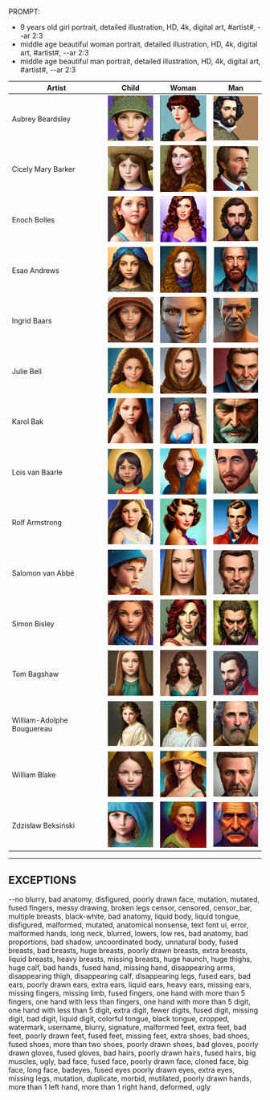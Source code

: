 PROMPT: 
* 9 years old girl portrait, detailed illustration, HD, 4k, digital art, #artist#, --ar 2:3 
* middle age beautiful woman portrait, detailed illustration, HD, 4k, digital art, #artist#, --ar 2:3
* middle age beautiful man portrait, detailed illustration, HD, 4k, digital art, #artist#, --ar 2:3

| Artist | Child | Woman | Man |
| --- | --- | --- | --- |
| Aubrey Beardsley | <img src="./Assets/Caracters/AubreyBeardsley/Child.jpg" width="100"> | <img src="./Assets/Caracters/AubreyBeardsley/Woman.jpg" width="100"> | <img src="./Assets/Caracters/AubreyBeardsley/Man.jpg" width="100"> |
| Cicely Mary Barker | <img src="./Assets/Caracters/CicelyMaryBarker/Child.jpg" width="100"> | <img src="./Assets/Caracters/CicelyMaryBarker/Woman.jpg" width="100"> | <img src="./Assets/Caracters/CicelyMaryBarker/Man.jpg" width="100"> |
| Enoch Bolles | <img src="./Assets/Caracters/EnochBolles/Child.jpg" width="100"> | <img src="./Assets/Caracters/EnochBolles/Woman.jpg" width="100"> | <img src="./Assets/Caracters/EnochBolles/Man.jpg" width="100"> |
| Esao Andrews | <img src="./Assets/Caracters/EsaoAndrews/Child.jpg" width="100"> | <img src="./Assets/Caracters/EsaoAndrews/Woman.jpg" width="100"> | <img src="./Assets/Caracters/EsaoAndrews/Man.jpg" width="100"> |
| Ingrid Baars | <img src="./Assets/Caracters/IngridBaars/Child.jpg" width="100"> | <img src="./Assets/Caracters/IngridBaars/Woman.jpg" width="100"> | <img src="./Assets/Caracters/IngridBaars/Man.jpg" width="100"> |
| Julie Bell | <img src="./Assets/Caracters/JulieBell/Child.jpg" width="100"> | <img src="./Assets/Caracters/JulieBell/Woman.jpg" width="100"> | <img src="./Assets/Caracters/JulieBell/Man.jpg" width="100"> |
| Karol Bak | <img src="./Assets/Caracters/KarolBak/Child.jpg" width="100"> | <img src="./Assets/Caracters/KarolBak/Woman.jpg" width="100"> | <img src="./Assets/Caracters/KarolBak/Man.jpg" width="100"> |
| Lois van Baarle | <img src="./Assets/Caracters/LoisVanBaarle/Child.jpg" width="100"> | <img src="./Assets/Caracters/LoisVanBaarle/Woman.jpg" width="100"> | <img src="./Assets/Caracters/LoisVanBaarle/Man.jpg" width="100"> |
| Rolf Armstrong | <img src="./Assets/Caracters/RolfArmstrong/Child.jpg" width="100"> | <img src="./Assets/Caracters/RolfArmstrong/Woman.jpg" width="100"> | <img src="./Assets/Caracters/RolfArmstrong/Man.jpg" width="100"> |
| Salomon van Abbé | <img src="./Assets/Caracters/SalomonVanAbbe/Child.jpg" width="100"> | <img src="./Assets/Caracters/SalomonVanAbbe/Woman.jpg" width="100"> | <img src="./Assets/Caracters/SalomonVanAbbe/Man.jpg" width="100"> |
| Simon Bisley | <img src="./Assets/Caracters/SimonBisley/Child.jpg" width="100"> | <img src="./Assets/Caracters/SimonBisley/Woman.jpg" width="100"> | <img src="./Assets/Caracters/SimonBisley/Man.jpg" width="100"> |
| Tom Bagshaw | <img src="./Assets/Caracters/TomBagshaw/Child.jpg" width="100"> | <img src="./Assets/Caracters/TomBagshaw/Woman.jpg" width="100"> | <img src="./Assets/Caracters/TomBagshaw/Man.jpg" width="100"> |
| William-Adolphe Bouguereau | <img src="./Assets/Caracters/WilliamAdolpheBouguereau/Child.jpg" width="100"> | <img src="./Assets/Caracters/WilliamAdolpheBouguereau/Woman.jpg" width="100"> | <img src="./Assets/Caracters/WilliamAdolpheBouguereau/Man.jpg" width="100"> |
| William Blake | <img src="./Assets/Caracters/WilliamBlake/Child.jpg" width="100"> | <img src="./Assets/Caracters/WilliamBlake/Woman.jpg" width="100"> | <img src="./Assets/Caracters/WilliamBlake/Man.jpg" width="100"> |
| Zdzisław Beksiński | <img src="./Assets/Caracters/ZdzislawBeksinski/Child.jpg" width="100"> | <img src="./Assets/Caracters/ZdzislawBeksinski/Woman.jpg" width="100"> | <img src="./Assets/Caracters/ZdzislawBeksinski/Man.jpg" width="100"> |

---

## EXCEPTIONS
--no blurry, bad anatomy, disfigured, poorly drawn face, mutation, mutated, fused fingers, messy drawing, broken legs censor, censored, censor_bar, multiple breasts, black-white, bad anatomy, liquid body, liquid tongue, disfigured, malformed, mutated, anatomical nonsense, text font ui, error, malformed hands, long neck, blurred, lowers, low res, bad anatomy, bad proportions, bad shadow, uncoordinated body, unnatural body, fused breasts, bad breasts, huge breasts, poorly drawn breasts, extra breasts, liquid breasts, heavy breasts, missing breasts, huge haunch, huge thighs, huge calf, bad hands, fused hand, missing hand, disappearing arms, disappearing thigh, disappearing calf, disappearing legs, fused ears, bad ears, poorly drawn ears, extra ears, liquid ears, heavy ears, missing ears, missing fingers, missing limb, fused fingers, one hand with more than 5 fingers, one hand with less than fingers, one hand with more than 5 digit, one hand with less than 5 digit, extra digit, fewer digits, fused digit, missing digit, bad digit, liquid digit, colorful tongue, black tongue, cropped, watermark, username, blurry, signature, malformed feet, extra feet, bad feet, poorly drawn feet, fused feet, missing feet, extra shoes, bad shoes, fused shoes, more than two shoes, poorly drawn shoes, bad gloves, poorly drawn gloves, fused gloves, bad hairs, poorly drawn hairs, fused hairs, big muscles, ugly, bad face, fused face, poorly drawn face, cloned face, big face, long face, badeyes, fused eyes poorly drawn eyes, extra eyes, missing legs, mutation, duplicate, morbid, mutilated, poorly drawn hands, more than 1 left hand, more than 1 right hand, deformed, ugly